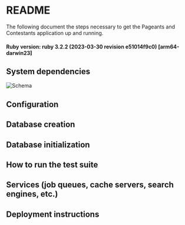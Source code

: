 # README

The following document the steps necessary to get the
Pageants and Contestants application up and running.


#### Ruby version: ruby 3.2.2 (2023-03-30 revision e51014f9c0) [arm64-darwin23]

## System dependencies
![Schema](<Screenshot 2024-01-29 at 7.07.07 PM.png>)
## Configuration

## Database creation

## Database initialization

## How to run the test suite

## Services (job queues, cache servers, search engines, etc.)

## Deployment instructions
